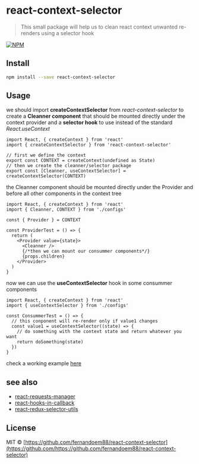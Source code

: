 # react-context-selector

> This small package will help us to clean react context unwanted re-renders using a selector hook

[![NPM](https://img.shields.io/npm/v/react-context-selector.svg)](https://www.npmjs.com/package/react-context-selector)

## Install

```bash
npm install --save react-context-selector
```

## Usage

we should import **createContextSelector** from _react-context-selector_ to create a **Cleanner component** that should be mounted directly under the context provider and a **selector hook** to use instead of the standard _React.useContext_

```tsx
import React, { createContext } from 'react'
import { createContextSelector } from 'react-context-selector'

// first we define the context
export const CONTEXT = createContext(undefined as State)
// then we create the cleanner/selector package
export const [Cleanner, useContextSelector] = createContextSelector(CONTEXT)
```

the Cleanner component should be mounted directly under the Provider and before all other components in the context tree

```tsx
import React, { createContext } from 'react'
import { Cleanner, CONTEXT } from './configs'

const { Provider } = CONTEXT

const ProviderTest = () => {
  return (
    <Provider value={state}>
      <Cleanner />
      {/*then we can mount our consummer components*/}
      {props.children}
    </Provider>
  )
}
```

now we can use the **useContextSelector** hook in some consummer components

```tsx
import React, { createContext } from 'react'
import { useContextSelector } from './configs'

const ConsummerTest = () => {
  // this conponent will re-render only if value1 changes
  const value1 = useContextSelector((state) => {
    // do something with the context state and return whatever you want
    return doSomething(state)
  })
}
```

check a working example [here](https://codesandbox.io/s/clean-context-example-5jgbn?file=/src/components/App.jsx:1216-1234)

## see also

- [react-requests-manager](https://www.npmjs.com/package/react-requests-manager)
- [react-hooks-in-callback](https://www.npmjs.com/package/react-hooks-in-callback)
- [react-redux-selector-utils](https://www.npmjs.com/package/react-redux-selector-utils)

## License

MIT © [https://github.com/fernandoem88/react-context-selector](https://github.com/https://github.com/fernandoem88/react-context-selector)
